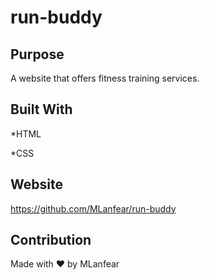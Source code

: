 # run-buddy

## Purpose

A website that offers fitness training services.

## Built With

*HTML

*CSS


## Website

https://github.com/MLanfear/run-buddy


## Contribution

Made with ❤️ by MLanfear
